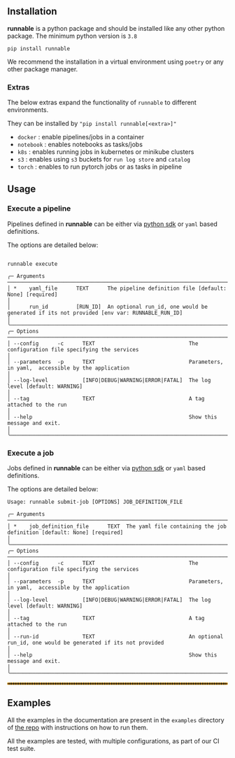 
## Installation

**runnable** is a python package and should be installed like any other python package. The minimum python version
is ```3.8```

```shell
pip install runnable
```

We recommend the installation in a virtual environment using ```poetry``` or any other package manager.

### Extras

The below extras expand the functionality of ```runnable``` to different environments.

They can be installed by ```"pip install runnable[<extra>]"```

- ```docker``` : enable pipelines/jobs in a container
- ```notebook``` : enables notebooks as tasks/jobs
- ```k8s``` : enables running jobs in kubernetes or minikube clusters
- ```s3``` : enables using ```s3``` buckets for ```run log store``` and ```catalog```
- ```torch``` : enables to run pytorch jobs or as tasks in pipeline


## Usage

### Execute a pipeline

Pipelines defined in **runnable** can be either via [python sdk](reference.md) or ```yaml``` based definitions.


The options are detailed below:

```shell

runnable execute

╭─ Arguments ────────────────────────────────────────────────────────────────────────────────────────────────────────────────────────────────────────╮
│ *    yaml_file      TEXT      The pipeline definition file [default: None] [required]                                                              │
│      run_id         [RUN_ID]  An optional run_id, one would be generated if its not provided [env var: RUNNABLE_RUN_ID]                            │
╰────────────────────────────────────────────────────────────────────────────────────────────────────────────────────────────────────────────────────╯
╭─ Options ──────────────────────────────────────────────────────────────────────────────────────────────────────────────────────────────────────────╮
│ --config      -c      TEXT                              The configuration file specifying the services                                             │
│ --parameters  -p      TEXT                              Parameters, in yaml,  accessible by the application                                        │
│ --log-level           [INFO|DEBUG|WARNING|ERROR|FATAL]  The log level [default: WARNING]                                                           │
│ --tag                 TEXT                              A tag attached to the run                                                                  │
│ --help                                                  Show this message and exit.                                                                │
╰────────────────────────────────────────────────────────────────────────────────────────────────────────────────────────────────────────────────────╯

```


### Execute a job

Jobs defined in **runnable** can be either via [python sdk](reference.md) or ```yaml``` based definitions.

The options are detailed below:

```shell
Usage: runnable submit-job [OPTIONS] JOB_DEFINITION_FILE

╭─ Arguments ────────────────────────────────────────────────────────────────────────────────────────────────────────────────────────────────────────╮
│ *    job_definition_file      TEXT  The yaml file containing the job definition [default: None] [required]                                         │
╰────────────────────────────────────────────────────────────────────────────────────────────────────────────────────────────────────────────────────╯
╭─ Options ──────────────────────────────────────────────────────────────────────────────────────────────────────────────────────────────────────────╮
│ --config      -c      TEXT                              The configuration file specifying the services                                             │
│ --parameters  -p      TEXT                              Parameters, in yaml,  accessible by the application                                        │
│ --log-level           [INFO|DEBUG|WARNING|ERROR|FATAL]  The log level [default: WARNING]                                                           │
│ --tag                 TEXT                              A tag attached to the run                                                                  │
│ --run-id              TEXT                              An optional run_id, one would be generated if its not provided                             │
│ --help                                                  Show this message and exit.                                                                │
╰────────────────────────────────────────────────────────────────────────────────────────────────────────────────────────────────────────────────────╯
```


<hr style="border:2px dotted orange">

## Examples

All the examples in the documentation are present in the ```examples``` directory of
[the repo](https://github.com/AstraZeneca/runnable-core) with instructions on how to run them.

All the examples are tested, with multiple configurations, as part of our CI test suite.
